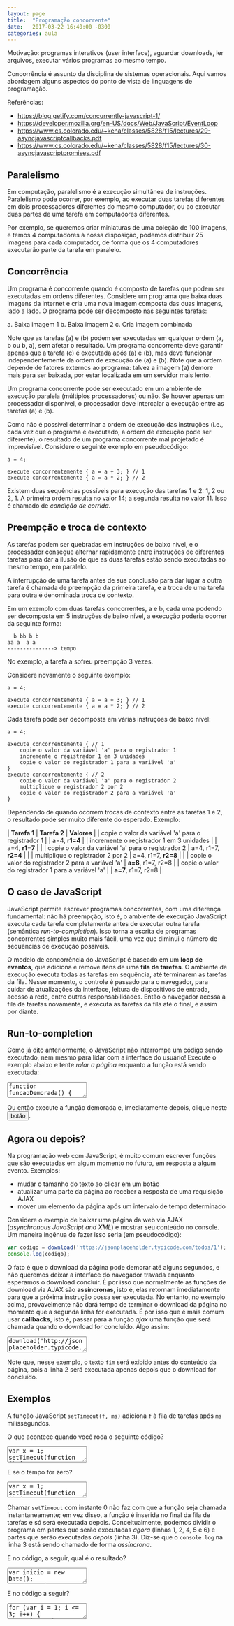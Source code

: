 ```yaml
---
layout: page
title:  "Programação concorrente"
date:   2017-03-22 16:40:00 -0300
categories: aula
---
```


<!-- 
Java:

https://docs.oracle.com/javase/tutorial/essential/concurrency/index.html
http://www.vogella.com/tutorials/JavaConcurrency/article.html
http://winterbe.com/posts/2015/04/07/java8-concurrency-tutorial-thread-executor-examples/

 -->

Motivação: programas interativos (user interface), aguardar downloads, ler arquivos, executar vários programas ao mesmo tempo.

Concorrência é assunto da disciplina de sistemas operacionais. Aqui vamos abordagem alguns aspectos do ponto de vista de linguagens de programação.

Referências:

- <https://blog.getify.com/concurrently-javascript-1/>
- <https://developer.mozilla.org/en-US/docs/Web/JavaScript/EventLoop>
- <https://www.cs.colorado.edu/~kena/classes/5828/f15/lectures/29-asyncjavascriptcallbacks.pdf>
- <https://www.cs.colorado.edu/~kena/classes/5828/f15/lectures/30-asyncjavascriptpromises.pdf>

## Paralelismo

Em computação, paralelismo é a execução simultânea de instruções. Paralelismo pode ocorrer, por exemplo, ao executar duas tarefas diferentes em dois processadores diferentes do mesmo computador, ou ao executar duas partes de uma tarefa em computadores diferentes.

Por exemplo, se queremos criar miniaturas de uma coleção de 100 imagens, e temos 4 computadores à nossa disposição, podemos distribuir 25 imagens para cada computador, de forma que os 4 computadores executarão parte da tarefa em paralelo.

## Concorrência

Um programa é concorrente quando é composto de tarefas que podem ser executadas em ordens diferentes. Considere um programa que baixa duas imagens da internet e cria uma nova imagem composta das duas imagens, lado a lado. O programa pode ser decomposto nas seguintes tarefas:

a. Baixa imagem 1
b. Baixa imagem 2
c. Cria imagem combinada

Note que as tarefas (a) e (b) podem ser executadas em qualquer ordem (a, b ou b, a), sem afetar o resultado. Um programa concorrente deve garantir apenas que a tarefa (c) é executada após (a) e (b), mas deve funcionar independentemente da ordem de execução de (a) e (b). Note que a ordem depende de fatores externos ao programa: talvez a imagem (a) demore mais para ser baixada, por estar localizada em um servidor mais lento.

Um programa concorrente pode ser executado em um ambiente de execução paralela (múltiplos processadores) ou não. Se houver apenas um processador disponível, o processador deve intercalar a execução entre as tarefas (a) e (b).

Como não é possível determinar a ordem de execução das instruções (i.e., cada vez que o programa é executado, a ordem de execução pode ser diferente), o resultado de um programa concorrente mal projetado é imprevisível. Considere o seguinte exemplo em pseudocódigo:

```
a = 4;

execute concorrentemente { a = a + 3; } // 1
execute concorrentemente { a = a * 2; } // 2
```

Existem duas sequências possíveis para execução das tarefas 1 e 2: 1, 2 ou 2, 1. A primeira ordem resulta no valor 14; a segunda resulta no valor 11. Isso é chamado de *condição de corrida*.

## Preempção e troca de contexto

As tarefas podem ser quebradas em instruções de baixo nível, e o processador consegue alternar rapidamente entre instruções de diferentes tarefas para dar a ilusão de que as duas tarefas estão sendo executadas ao mesmo tempo, em paralelo.

A interrupção de uma tarefa antes de sua conclusão para dar lugar a outra tarefa é chamada de preempção da primeira tarefa, e a troca de uma tarefa para outra é denominada troca de contexto.

Em um exemplo com duas tarefas concorrentes, a e b, cada uma podendo ser decomposta em 5 instruções de baixo nível, a execução poderia ocorrer da seguinte forma:

```
  b bb b b
aa a  a a
---------------> tempo
```

No exemplo, a tarefa a sofreu preempção 3 vezes.

Considere novamente o seguinte exemplo:

```
a = 4;

execute concorrentemente { a = a + 3; } // 1
execute concorrentemente { a = a * 2; } // 2
```

Cada tarefa pode ser decomposta em várias instruções de baixo nível:

```
a = 4;

execute concorrentemente { // 1
    copie o valor da variável 'a' para o registrador 1
    incremente o registrador 1 em 3 unidades
    copie o valor do registrador 1 para a variável 'a'
}
execute concorrentemente { // 2
    copie o valor da variável 'a' para o registrador 2
    multiplique o registrador 2 por 2
    copie o valor do registrador 2 para a variável 'a'
}
```

Dependendo de quando ocorrem trocas de contexto entre as tarefas 1 e 2, o resultado pode ser muito diferente do esperado. Exemplo:

| **Tarefa 1**                                       | **Tarefa 2**                                       | **Valores**         |
| copie o valor da variável 'a' para o registrador 1 |                                                    | a=4, **r1=4**       |
| incremente o registrador 1 em 3 unidades           |                                                    | a=4, **r1=7**       |
|                                                    | copie o valor da variável 'a' para o registrador 2 | a=4, r1=7, **r2=4** |
|                                                    | multiplique o registrador 2 por 2                  | a=4, r1=7, **r2=8** |
|                                                    | copie o valor do registrador 2 para a variável 'a' | **a=8**, r1=7, r2=8 |
| copie o valor do registrador 1 para a variável 'a' |                                                    | **a=7**, r1=7, r2=8 |

## O caso de JavaScript

JavaScript permite escrever programas concorrentes, com uma diferença fundamental: não há preempção, isto é, o ambiente de execução JavaScript executa cada tarefa completamente antes de executar outra tarefa (semântica *run-to-completion*). Isso torna a escrita de programas concorrentes simples muito mais fácil, uma vez que diminui o número de sequências de execução possíveis.

O modelo de concorrência do JavaScript é baseado em um **loop de eventos**, que adiciona e remove itens de uma **fila de tarefas**. O ambiente de execução executa todas as tarefas em sequência, até terminarem as tarefas da fila. Nesse momento, o controle é passado para o navegador, para cuidar de atualizações da interface, leitura de dispositivos de entrada, acesso a rede, entre outras responsabilidades. Então o navegador acessa a fila de tarefas novamente, e executa as tarefas da fila até o final, e assim por diante.

## Run-to-completion

Como já dito anteriormente, o JavaScript não interrompe um código sendo executado, nem mesmo para lidar com a interface do usuário! Execute o exemplo abaixo e tente *rolar a página* enquanto a função está sendo executada:

<textarea class="code">
function funcaoDemorada() {
    var i = 0, j;
    for (i = 0; i < 999999999; i++) {
        j = i * 2;
    }
    console.log(i);
}
funcaoDemorada();
</textarea>

Ou então execute a função demorada e, imediatamente depois, clique neste <button onclick="alert('oi')">botão</button>.

## Agora ou depois?

Na programação web com JavaScript, é muito comum escrever funções que são executadas em algum momento no futuro, em resposta a algum evento. Exemplos:

- mudar o tamanho do texto ao clicar em um botão
- atualizar uma parte da página ao receber a resposta de uma requisição AJAX
- mover um elemento da página após um intervalo de tempo determinado

Considere o exemplo de baixar uma página da web via AJAX (*asynchronous JavaScript and XML*) e mostrar seu conteúdo no console. Um maneira ingênua de fazer isso seria (em pseudocódigo):

```javascript
var codigo = download('https://jsonplaceholder.typicode.com/todos/1');
console.log(codigo);
```

O fato é que o download da página pode demorar até alguns segundos, e não queremos deixar a interface do navegador travada enquanto esperamos o download concluir. É por isso que normalmente as funções de download via AJAX são **assíncronas**, isto é, elas retornam imediatamente para que a próxima instrução possa ser executada. No entanto, no exemplo acima, provavelmente não dará tempo de terminar o download da página no momento que a segunda linha for executada. É por isso que é mais comum usar **callbacks**, isto é, passar para a função *ajax* uma função que será chamada quando o download for concluído. Algo assim:

<script type="text/javascript">
function download(url, f) {
  return $.get(url, f);
}
</script>

<textarea class="code">
download('http://jsonplaceholder.typicode.com/todos/1', function (dados)  {
    console.log(dados);
});
console.log('fim');
</textarea>

Note que, nesse exemplo, o texto `fim` será exibido antes do conteúdo da página, pois a linha 2 será executada apenas depois que o download for concluído.

## Exemplos

A função JavaScript `setTimeout(f, ms)` adiciona `f` à fila de tarefas após `ms` milissegundos.

O que acontece quando você roda o seguinte código?

<textarea class="code">
var x = 1;
setTimeout(function () {
    console.log(x);
  },
  500);  // 500 milisegundos
x = 2;
</textarea>

E se o tempo for zero?

<textarea class="code">
var x = 1;
setTimeout(function () {
    console.log(x);
  },
  0);
x = 2;
</textarea>

Chamar `setTimeout` com instante 0 não faz com que a função seja chamada instantaneamente; em vez disso, a função é inserida no final da fila de tarefas e só será executada depois. Conceitualmente, podemos dividir o programa em partes que serão executadas *agora* (linhas 1, 2, 4, 5 e 6) e partes que serão executadas *depois* (linha 3). Diz-se que o `console.log` na linha 3 está sendo chamado de forma *assíncrona*.

E no código, a seguir, qual é o resultado?

<textarea class="code">
var inicio = new Date();
setTimeout(
  function() {
    var fim = new Date();
    console.log('Tempo decorrido:', fim - inicio, 'ms');
  }, 500
);
while (new Date() - inicio < 1000) {};
</textarea>

E no código a seguir?

<textarea class="code">
for (var i = 1; i <= 3; i++) {
  setTimeout(
    function() {
      console.log(i);
    }, 0);
}
</textarea>

<!-- 
var inicio = new Date();
function resultado() {
  var fim = new Date();
  console.log('resultado:', fim - inicio, 'ms');
}
function espera2000() {
  var fim;
  fim = new Date();
  console.log('while inicio: ', fim - inicio, 'ms');
  while (new Date() - inicio < 2000) {};
  fim = new Date();
  console.log('while:', fim - inicio, 'ms');
}
setTimeout(resultado, 500);
setTimeout(espera2000, 499);
while (new Date() - inicio < 1000) {};

 -->

